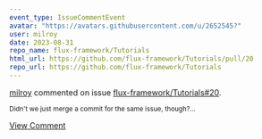 ```yaml
---
event_type: IssueCommentEvent
avatar: "https://avatars.githubusercontent.com/u/2652545?"
user: milroy
date: 2023-08-31
repo_name: flux-framework/Tutorials
html_url: https://github.com/flux-framework/Tutorials/pull/20
repo_url: https://github.com/flux-framework/Tutorials
---
```


<a href='https://github.com/milroy' target='_blank'>milroy</a> commented on issue <a href='https://github.com/flux-framework/Tutorials/pull/20' target='_blank'>flux-framework/Tutorials#20</a>.

<small>Didn't we just merge a commit for the same issue, though?...</small>

<a href='https://github.com/flux-framework/Tutorials/pull/20' target='_blank'>View Comment</a>